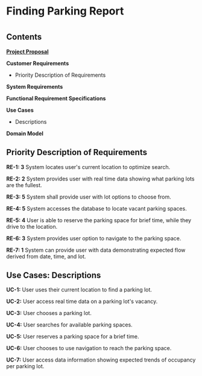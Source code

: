 # Finding Parking Report
#

## Contents ##

**[Project Proposal](https://github.com/CSUS-CSC-131-Fall2017/park/blob/master/Pink%20Unicorns%20-%20Proposal.md)**

**Customer Requirements**

- Priority Description of Requirements

**System Requirements**

**Functional Requirement Specifications**

**Use Cases**

- Descriptions

**Domain Model**


## Priority Description of Requirements ##

**RE-1: 3** System locates user's current location to optimize search.

**RE-2: 2** System provides user with real time data showing what parking lots are the fullest.

**RE-3: 5** System shall provide user with lot options to choose from.

**RE-4: 5** System accesses the database to  locate vacant parking spaces.

**RE-5: 4** User is able to reserve the parking space for brief time, while they drive to the location.

**RE-6: 3** System provides user option to navigate to the parking space.

**RE-7: 1** System can provide user with data demonstrating expected flow derived from date, time, and lot.


## Use Cases: Descriptions ##

**UC-1:** User uses their current location to find a parking lot.

**UC-2:** User access real time data on a parking lot's vacancy.

**UC-3:** User chooses a parking lot.

**UC-4:** User searches for available parking spaces.

**UC-5:** User reserves a parking space for a brief time.

**UC-6:** User chooses to use navigation to reach the parking space.

**UC-7:** User access data information showing expected trends of occupancy per parking lot.